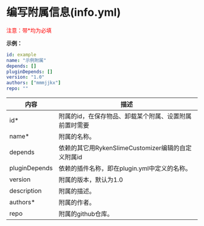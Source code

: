 # 编写附属信息(info.yml)

<mark style="color:red;background:transparent">注意：带*均为必填</mark>

**示例：**

```yaml
id: example
name: "示例附属"
depends: []
pluginDepends: []
version: "1.0"
authors: ["mmmjjkx"]
repo: ""
```

| 内容 | 描述 |
| --- | ----------- |
| id* | 附属的id，在保存物品、卸载某个附属、设置附属前置时需要 |
| name* | 附属的名称。 |
| depends | 依赖的其它用RykenSlimeCustomizer编辑的自定义附属id |
| pluginDepends | 依赖的插件名称，即在plugin.yml中定义的名称。 |
| version | 附属的版本，默认为1.0 |
| description | 附属的描述。 |
| authors* | 附属的作者。 |
| repo | 附属的github仓库。 |

